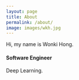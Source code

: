 ```yaml
---
layout: page
title: About
permalink: /about/
image: images/wkh.jpg
---
```


Hi, my name is Wonki Hong.

#### Software Engineer

Deep Learning.